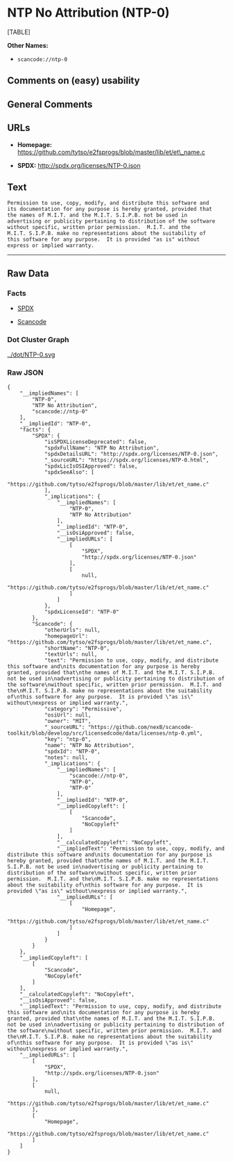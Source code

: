 NTP No Attribution (NTP-0)
==========================

[TABLE]

**Other Names:**

-   `scancode://ntp-0`

Comments on (easy) usability
----------------------------

General Comments
----------------

URLs
----

-   **Homepage:**
    https://github.com/tytso/e2fsprogs/blob/master/lib/et/et\_name.c

-   **SPDX:** http://spdx.org/licenses/NTP-0.json

Text
----

    Permission to use, copy, modify, and distribute this software and
    its documentation for any purpose is hereby granted, provided that
    the names of M.I.T. and the M.I.T. S.I.P.B. not be used in
    advertising or publicity pertaining to distribution of the software
    without specific, written prior permission.  M.I.T. and the
    M.I.T. S.I.P.B. make no representations about the suitability of
    this software for any purpose.  It is provided "as is" without
    express or implied warranty.

------------------------------------------------------------------------

Raw Data
--------

### Facts

-   [SPDX](https://spdx.org/licenses/NTP-0.html "SPDX")

-   [Scancode](https://github.com/nexB/scancode-toolkit/blob/develop/src/licensedcode/data/licenses/ntp-0.yml "Scancode")

### Dot Cluster Graph

[../dot/NTP-0.svg](../dot/NTP-0.svg "../dot/NTP-0.svg")

### Raw JSON

    {
        "__impliedNames": [
            "NTP-0",
            "NTP No Attribution",
            "scancode://ntp-0"
        ],
        "__impliedId": "NTP-0",
        "facts": {
            "SPDX": {
                "isSPDXLicenseDeprecated": false,
                "spdxFullName": "NTP No Attribution",
                "spdxDetailsURL": "http://spdx.org/licenses/NTP-0.json",
                "_sourceURL": "https://spdx.org/licenses/NTP-0.html",
                "spdxLicIsOSIApproved": false,
                "spdxSeeAlso": [
                    "https://github.com/tytso/e2fsprogs/blob/master/lib/et/et_name.c"
                ],
                "_implications": {
                    "__impliedNames": [
                        "NTP-0",
                        "NTP No Attribution"
                    ],
                    "__impliedId": "NTP-0",
                    "__isOsiApproved": false,
                    "__impliedURLs": [
                        [
                            "SPDX",
                            "http://spdx.org/licenses/NTP-0.json"
                        ],
                        [
                            null,
                            "https://github.com/tytso/e2fsprogs/blob/master/lib/et/et_name.c"
                        ]
                    ]
                },
                "spdxLicenseId": "NTP-0"
            },
            "Scancode": {
                "otherUrls": null,
                "homepageUrl": "https://github.com/tytso/e2fsprogs/blob/master/lib/et/et_name.c",
                "shortName": "NTP-0",
                "textUrls": null,
                "text": "Permission to use, copy, modify, and distribute this software and\nits documentation for any purpose is hereby granted, provided that\nthe names of M.I.T. and the M.I.T. S.I.P.B. not be used in\nadvertising or publicity pertaining to distribution of the software\nwithout specific, written prior permission.  M.I.T. and the\nM.I.T. S.I.P.B. make no representations about the suitability of\nthis software for any purpose.  It is provided \"as is\" without\nexpress or implied warranty.",
                "category": "Permissive",
                "osiUrl": null,
                "owner": "MIT",
                "_sourceURL": "https://github.com/nexB/scancode-toolkit/blob/develop/src/licensedcode/data/licenses/ntp-0.yml",
                "key": "ntp-0",
                "name": "NTP No Attribution",
                "spdxId": "NTP-0",
                "notes": null,
                "_implications": {
                    "__impliedNames": [
                        "scancode://ntp-0",
                        "NTP-0",
                        "NTP-0"
                    ],
                    "__impliedId": "NTP-0",
                    "__impliedCopyleft": [
                        [
                            "Scancode",
                            "NoCopyleft"
                        ]
                    ],
                    "__calculatedCopyleft": "NoCopyleft",
                    "__impliedText": "Permission to use, copy, modify, and distribute this software and\nits documentation for any purpose is hereby granted, provided that\nthe names of M.I.T. and the M.I.T. S.I.P.B. not be used in\nadvertising or publicity pertaining to distribution of the software\nwithout specific, written prior permission.  M.I.T. and the\nM.I.T. S.I.P.B. make no representations about the suitability of\nthis software for any purpose.  It is provided \"as is\" without\nexpress or implied warranty.",
                    "__impliedURLs": [
                        [
                            "Homepage",
                            "https://github.com/tytso/e2fsprogs/blob/master/lib/et/et_name.c"
                        ]
                    ]
                }
            }
        },
        "__impliedCopyleft": [
            [
                "Scancode",
                "NoCopyleft"
            ]
        ],
        "__calculatedCopyleft": "NoCopyleft",
        "__isOsiApproved": false,
        "__impliedText": "Permission to use, copy, modify, and distribute this software and\nits documentation for any purpose is hereby granted, provided that\nthe names of M.I.T. and the M.I.T. S.I.P.B. not be used in\nadvertising or publicity pertaining to distribution of the software\nwithout specific, written prior permission.  M.I.T. and the\nM.I.T. S.I.P.B. make no representations about the suitability of\nthis software for any purpose.  It is provided \"as is\" without\nexpress or implied warranty.",
        "__impliedURLs": [
            [
                "SPDX",
                "http://spdx.org/licenses/NTP-0.json"
            ],
            [
                null,
                "https://github.com/tytso/e2fsprogs/blob/master/lib/et/et_name.c"
            ],
            [
                "Homepage",
                "https://github.com/tytso/e2fsprogs/blob/master/lib/et/et_name.c"
            ]
        ]
    }